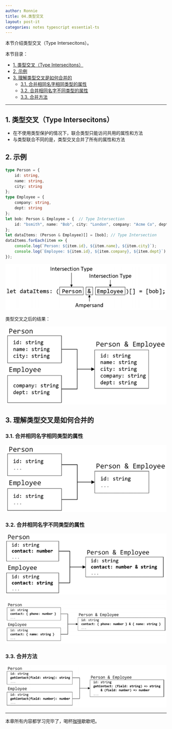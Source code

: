 ```yaml
---
author: Ronnie
title: 04.类型交叉
layout: post-it
categories: notes typescript essential-ts
---
```


<!-- # 类型交叉（Type Intersecitons） -->
本节介绍类型交叉（Type Intersecitons）。

本节目录：
<!-- TOC -->

- [1. 类型交叉（Type Intersecitons）](#1-类型交叉type-intersecitons)
- [2. 示例](#2-示例)
- [3. 理解类型交叉是如何合并的](#3-理解类型交叉是如何合并的)
    - [3.1. 合并相同名字相同类型的属性](#31-合并相同名字相同类型的属性)
    - [3.2. 合并相同名字不同类型的属性](#32-合并相同名字不同类型的属性)
    - [3.3. 合并方法](#33-合并方法)

<!-- /TOC -->

---

## 1. 类型交叉（Type Intersecitons）
- 在不使用类型保护的情况下，联合类型只能访问共用的属性和方法
- 与类型联合不同的是，类型交叉合并了所有的属性和方法

## 2. 示例

```typescript
type Person = {
    id: string,
    name: string,
    city: string
};
type Employee = {
    company: string,
    dept: string
};
let bob: Person & Employee = {  // Type Intersection
    id: "bsmith", name: "Bob", city: "London", company: "Acme Co", dept: "Sales"
};
let dataItems: (Person & Employee)[] = [bob]; // Type Intersection
dataItems.forEach(item => {
    console.log(`Person: ${item.id}, ${item.name}, ${item.city}`);
    console.log(`Employee: ${item.id}, ${item.company}, ${item.dept}`);
});
```

![type_intersection](/assets/images/TypeScript学习笔记/Essential-TypeScript/type_intersection.png)

类型交叉之后的结果：

![type_intersection](/assets/images/TypeScript学习笔记/Essential-TypeScript/type_intersection2.png)

## 3. 理解类型交叉是如何合并的

### 3.1. 合并相同名字相同类型的属性

  ![type_intersection_sametype](/assets/images/TypeScript学习笔记/Essential-TypeScript/type_intersection_sametype.png)

### 3.2. 合并相同名字不同类型的属性

  ![type_intersection_differenttype](/assets/images/TypeScript学习笔记/Essential-TypeScript/type_intersection_differenttype.png)

  ![type_intersection_differenttype2](/assets/images/TypeScript学习笔记/Essential-TypeScript/type_intersection_differenttype2.png)

### 3.3. 合并方法

  ![type_intersection_method](/assets/images/TypeScript学习笔记/Essential-TypeScript/type_intersection_method.png)

---

本章所有内容都学习完毕了，喝杯[咖啡]()歇歇吧。